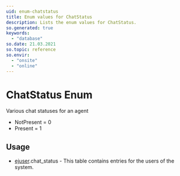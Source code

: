 ```yaml
---
uid: enum-chatstatus
title: Enum values for ChatStatus
description: Lists the enum values for ChatStatus.
so.generated: true
keywords:
  - "database"
so.date: 21.03.2021
so.topic: reference
so.envir:
  - "onsite"
  - "online"
---
```


# ChatStatus Enum

Various chat statuses for an agent

* NotPresent = 0
* Present = 1

## Usage

* [ejuser](../ejuser.md).chat_status - This table contains entries for the users of the system.
